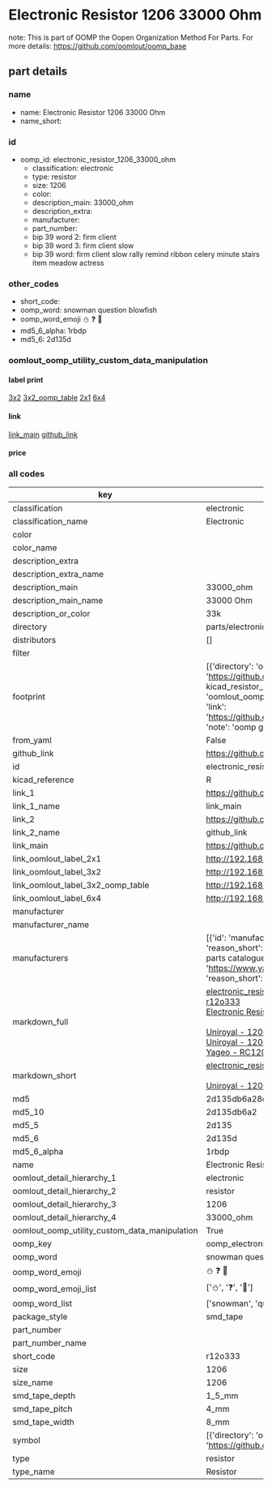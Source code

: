 # Electronic Resistor 1206 33000 Ohm  

note: This is part of OOMP the Oopen Organization Method For Parts. For more details: https://github.com/oomlout/oomp_base

##  part details





### name
* name: Electronic Resistor 1206 33000 Ohm
* name_short: 
### id
* oomp_id: electronic_resistor_1206_33000_ohm
  * classification: electronic
  * type: resistor
  * size: 1206
  * color: 
  * description_main: 33000_ohm
  * description_extra: 
  * manufacturer: 
  * part_number: 
  * bip 39 word 2: firm client
  * bip 39 word 3: firm client slow
  * bip 39 word: firm client slow rally remind ribbon celery minute stairs item meadow actress

### other_codes
* short_code: 
* oomp_word: snowman question blowfish
* oomp_word_emoji :snowman: :question: :blowfish:
* md5_6_alpha: 1rbdp
* md5_6: 2d135d






### oomlout_oomp_utility_custom_data_manipulation
#### label print
[3x2](http://192.168.1.245:1112/?label=oomp%201rbdp)
[3x2_oomp_table](http://192.168.1.107:1112/?label=oomp%201rbdp)
[2x1](http://192.168.1.242:1112/?label=oomp%201rbdp)
[6x4](http://192.168.1.55:1112/?label=oomp%201rbdp)    

#### link

[link_main](https://github.com/oomlout/oomlout_oomp_current_version_messy/tree/main/parts/electronic_resistor_1206_33000_ohm) [github_link](https://github.com/oomlout/oomlout_oomp_part_src/tree/main/parts/electronic_resistor_1206_33000_ohm)                             

#### price







### all codes 
| key | value |  
| --- | --- |  
| classification | electronic |  
| classification_name | Electronic |  
| color |  |  
| color_name |  |  
| description_extra |  |  
| description_extra_name |  |  
| description_main | 33000_ohm |  
| description_main_name | 33000 Ohm |  
| description_or_color | 33k |  
| directory | parts/electronic_resistor_1206_33000_ohm |  
| distributors | [] |  
| filter |  |  
| footprint | [{'directory': 'oomlout_oomp_footprint_bot/footprints/kicad_resistor_smd_r_1206_3216metric//working/working.kicad_mod', 'index': 0, 'link': 'https://github.com/oomlout/oomlout_oomp_footprint_bot/tree/main/foootprntss/kicad_resistor_smd_r_1206_3216metric', 'note': 'source footprint kicad_resistor_smd_r_1206_3216metric', 'oomp_key': 'oomp_kicad_resistor_smd_r_1206_3216metric'}, {'directory': 'oomlout_oomp_footprint_bot/footprints/oomlout_oomlout_oomp_part_footprints_r12o333_electronic_resistor_1206_33000_ohm//working/working.kicad_mod', 'index': 1, 'link': 'https://github.com/oomlout/oomlout_oomp_footprint_bot/tree/main/foootprntss/oomlout_oomlout_oomp_part_footprints_r12o333_electronic_resistor_1206_33000_ohm', 'note': 'oomp generated footprint', 'oomp_key': 'oomp_oomlout_oomlout_oomp_part_footprints_r12o333_electronic_resistor_1206_33000_ohm'}] |  
| from_yaml | False |  
| github_link | https://github.com/oomlout/oomlout_oomp_part_src/tree/main/parts/electronic_resistor_1206_33000_ohm |  
| id | electronic_resistor_1206_33000_ohm |  
| kicad_reference | R |  
| link_1 | https://github.com/oomlout/oomlout_oomp_current_version_messy/tree/main/parts/electronic_resistor_1206_33000_ohm |  
| link_1_name | link_main |  
| link_2 | https://github.com/oomlout/oomlout_oomp_part_src/tree/main/parts/electronic_resistor_1206_33000_ohm |  
| link_2_name | github_link |  
| link_main | https://github.com/oomlout/oomlout_oomp_current_version_messy/tree/main/parts/electronic_resistor_1206_33000_ohm |  
| link_oomlout_label_2x1 | http://192.168.1.242:1112/?label=oomp%201rbdp |  
| link_oomlout_label_3x2 | http://192.168.1.245:1112/?label=oomp%201rbdp |  
| link_oomlout_label_3x2_oomp_table | http://192.168.1.107:1112/?label=oomp%201rbdp |  
| link_oomlout_label_6x4 | http://192.168.1.55:1112/?label=oomp%201rbdp |  
| manufacturer |  |  
| manufacturer_name |  |  
| manufacturers | [{'id': 'manufacturer_uniroyal', 'link': '', 'name': 'Uniroyal', 'note': {'reason': 'did this one first, but not in jlc pcb basic parts and 1 percent are and they are the same price', 'reason_short': 'not in jlc basic parts'}, 'part_number': '1206W4J0333T5E'}, {'id': 'manufacturer_uniroyal', 'link': '', 'name': 'Uniroyal', 'note': {'reason': 'in the jlc basic parts catalogue', 'reason_short': 'jlc basic part'}, 'part_number': '1206W4F3302T5E'}, {'id': 'manufacturer_yageo', 'link': 'https://www.yageo.com/en/Chart/Download/pdf/RC1206JR-0733KL', 'name': 'Yageo', 'note': {'reason': 'yageo is a commonly cross referenced part number', 'reason_short': 'available everywhere'}, 'part_number': 'RC1206JR-0733KL'}] |  
| markdown_full | [electronic_resistor_1206_33000_ohm](https://github.com/oomlout/oomlout_oomp_current_version_messy/tree/main/parts/electronic_resistor_1206_33000_ohm)<br>[r12o333](https://github.com/oomlout/oomlout_oomp_current_version_messy/tree/main/parts/electronic_resistor_1206_33000_ohm)<br>[Electronic Resistor 1206 33000 Ohm](https://github.com/oomlout/oomlout_oomp_current_version_messy/tree/main/parts/electronic_resistor_1206_33000_ohm)<br><br>[Uniroyal - 1206W4J0333T5E- not in jlc basic parts]() [(L)  ](https://www.lcsc.com/search?q=1206W4J0333T5E)[(D)  ](https://www.digikey.com/en/products?keywords=1206W4J0333T5E)[(M)  ](https://www.mouser.com/Search/Refine?Keyword=1206W4J0333T5E)[(N)  ](https://www.newark.com/search?st=1206W4J0333T5E)[(SZ)  ](https://so.szlcsc.com/global.html?k=1206W4J0333T5E)<br>[Uniroyal - 1206W4F3302T5E- jlc basic part]() [(L)  ](https://www.lcsc.com/search?q=1206W4F3302T5E)[(D)  ](https://www.digikey.com/en/products?keywords=1206W4F3302T5E)[(M)  ](https://www.mouser.com/Search/Refine?Keyword=1206W4F3302T5E)[(N)  ](https://www.newark.com/search?st=1206W4F3302T5E)[(SZ)  ](https://so.szlcsc.com/global.html?k=1206W4F3302T5E)<br>[Yageo - RC1206JR-0733KL- available everywhere](https://www.yageo.com/en/Chart/Download/pdf/RC1206JR-0733KL) [(L)  ](https://www.lcsc.com/search?q=RC1206JR-0733KL)[(D)  ](https://www.digikey.com/en/products?keywords=RC1206JR-0733KL)[(M)  ](https://www.mouser.com/Search/Refine?Keyword=RC1206JR-0733KL)[(N)  ](https://www.newark.com/search?st=RC1206JR-0733KL)[(SZ)  ](https://so.szlcsc.com/global.html?k=RC1206JR-0733KL)<br> |  
| markdown_short | [electronic_resistor_1206_33000_ohm](https://github.com/oomlout/oomlout_oomp_current_version_messy/tree/main/parts/electronic_resistor_1206_33000_ohm)<br><br>[Uniroyal - 1206W4J0333T5E- not in jlc basic parts]()[Uniroyal - 1206W4F3302T5E- jlc basic part]()[Yageo - RC1206JR-0733KL- available everywhere](https://www.yageo.com/en/Chart/Download/pdf/RC1206JR-0733KL) |  
| md5 | 2d135db6a28d44a2e45aeb15984ab2ba |  
| md5_10 | 2d135db6a2 |  
| md5_5 | 2d135 |  
| md5_6 | 2d135d |  
| md5_6_alpha | 1rbdp |  
| name | Electronic Resistor 1206 33000 Ohm |  
| oomlout_detail_hierarchy_1 | electronic |  
| oomlout_detail_hierarchy_2 | resistor |  
| oomlout_detail_hierarchy_3 | 1206 |  
| oomlout_detail_hierarchy_4 | 33000_ohm |  
| oomlout_oomp_utility_custom_data_manipulation | True |  
| oomp_key | oomp_electronic_resistor_1206_33000_ohm |  
| oomp_word | snowman question blowfish |  
| oomp_word_emoji | :snowman: :question: :blowfish: |  
| oomp_word_emoji_list | [':snowman:', ':question:', ':blowfish:'] |  
| oomp_word_list | ['snowman', 'question', 'blowfish'] |  
| package_style | smd_tape |  
| part_number |  |  
| part_number_name |  |  
| short_code | r12o333 |  
| size | 1206 |  
| size_name | 1206 |  
| smd_tape_depth | 1_5_mm |  
| smd_tape_pitch | 4_mm |  
| smd_tape_width | 8_mm |  
| symbol | [{'directory': 'oomlout_oomp_symbol_bot/symbols/kicad_device_r//working/working.kicad_sym', 'index': 0, 'link': 'https://github.com/oomlout/oomlout_oomp_symbol_bot/tree/main/symbols/kicad_device_r', 'oomp_key': 'oomp_kicad_device_r'}] |  
| type | resistor |  
| type_name | Resistor |  
